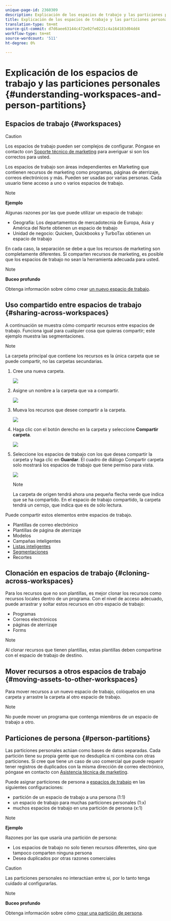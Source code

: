 ```yaml
---
unique-page-id: 2360309
description: Explicación de los espacios de trabajo y las particiones personales - Documentos de marketing - Documentación del producto
title: Explicación de los espacios de trabajo y las particiones personales
translation-type: tm+mt
source-git-commit: d7d6aee63144c472e02fe0221c4a164183d04dd4
workflow-type: tm+mt
source-wordcount: '511'
ht-degree: 0%

---
```



# Explicación de los espacios de trabajo y las particiones personales {#understanding-workspaces-and-person-partitions}

## Espacios de trabajo {#workspaces}

>[!CAUTION]
>
>Los espacios de trabajo pueden ser complejos de configurar.  Póngase en contacto con [Soporte técnico de marketing](http://support.marketo.com/) para averiguar si son los correctos para usted.

Los espacios de trabajo son áreas independientes en Marketing que contienen recursos de marketing como programas, páginas de aterrizaje, correos electrónicos y más. Pueden ser usadas por varias personas. Cada usuario tiene acceso a uno o varios espacios de trabajo.

>[!NOTE]
>
>**Ejemplo**
>
>Algunas razones por las que puede utilizar un espacio de trabajo:
>
>* Geografía: Los departamentos de mercadotecnia de Europa, Asia y América del Norte obtienen un espacio de trabajo
>* Unidad de negocio: Quicken, Quickbooks y TurboTax obtienen un espacio de trabajo

>
>
En cada caso, la separación se debe a que los recursos de marketing son completamente diferentes. Si comparten recursos de marketing, es posible que los espacios de trabajo no sean la herramienta adecuada para usted.

>[!NOTE]
>
>**Buceo profundo**
>
>Obtenga información sobre cómo crear [un nuevo espacio de trabajo](create-a-new-workspace.md).

## Uso compartido entre espacios de trabajo {#sharing-across-workspaces}

A continuación se muestra cómo compartir recursos entre espacios de trabajo. Funciona igual para cualquier cosa que quieras compartir; este ejemplo muestra las segmentaciones.

>[!NOTE]
>
>La carpeta principal que contiene los recursos es la única carpeta que se puede compartir, no las carpetas secundarias.

1. Cree una nueva carpeta.

   ![](assets/one.png)

1. Asigne un nombre a la carpeta que va a compartir.

   ![](assets/two.png)

1. Mueva los recursos que desee compartir a la carpeta.

   ![](assets/three.png)

1. Haga clic con el botón derecho en la carpeta y seleccione **Compartir carpeta**.

   ![](assets/four.png)

1. Seleccione los espacios de trabajo con los que desea compartir la carpeta y haga clic en **Guardar**. El cuadro de diálogo Compartir carpeta solo mostrará los espacios de trabajo que tiene permiso para vista.

   ![](assets/image2015-5-27-11-3a6-3a40.png)

   >[!NOTE]
   >
   >La carpeta de origen tendrá ahora una pequeña flecha verde que indica que se ha compartido. En el espacio de trabajo compartido, la carpeta tendrá un cerrojo, que indica que es de sólo lectura.

Puede compartir estos elementos entre espacios de trabajo.

* Plantillas de correo electrónico
* Plantillas de página de aterrizaje
* Modelos
* Campañas inteligentes
* [Listas inteligentes](../../../product-docs/core-marketo-concepts/smart-lists-and-static-lists/using-smart-lists/reference-a-list-or-smart-list-across-workspaces.md)
* [Segmentaciones](share-segmentations-across-workspaces-and-partitions.md)
* Recortes

## Clonación en espacios de trabajo {#cloning-across-workspaces}

Para los recursos que no son plantillas, es mejor clonar los recursos como recursos locales dentro de un programa.  Con el nivel de acceso adecuado, puede arrastrar y soltar estos recursos en otro espacio de trabajo:

* Programas
* Correos electrónicos
* páginas de aterrizaje
* Forms

>[!NOTE]
>
>Al clonar recursos que tienen plantillas, estas plantillas deben compartirse con el espacio de trabajo de destino.

## Mover recursos a otros espacios de trabajo {#moving-assets-to-other-workspaces}

Para mover recursos a un nuevo espacio de trabajo, colóquelos en una carpeta y arrastre la carpeta al otro espacio de trabajo.

>[!NOTE]
>
>No puede mover un programa que contenga miembros de un espacio de trabajo a otro.

## Particiones de persona {#person-partitions}

Las particiones personales actúan como bases de datos separadas. Cada partición tiene su propia gente que no desduplica ni combina con otras particiones. Si cree que tiene un caso de uso comercial que puede requerir tener registros de duplicados con la misma dirección de correo electrónico, póngase en contacto con [Asistencia técnica de marketing](http://support.marketo.com).

Puede asignar particiones de persona a [espacios de trabajo](create-a-new-workspace.md) en las siguientes configuraciones:

* partición de un espacio de trabajo a una persona (1:1)
* un espacio de trabajo para muchas particiones personales (1:x)
* muchos espacios de trabajo en una partición de persona (x:1)

>[!NOTE]
>
>**Ejemplo**
>
>Razones por las que usaría una partición de persona:
>
>* Los espacios de trabajo no solo tienen recursos diferentes, sino que tampoco comparten ninguna persona
>* Desea duplicados por otras razones comerciales

>



>[!CAUTION]
>
>Las particiones personales no interactúan entre sí, por lo tanto tenga cuidado al configurarlas.

>[!NOTE]
>
>**Buceo profundo**
>
> Obtenga información sobre cómo [crear una partición de persona](create-a-person-partition.md).

